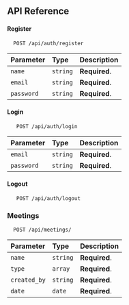 ## API Reference

#### Register

```http
  POST /api/auth/register
```

| Parameter  | Type     | Description   |
| :--------- | :------- | :------------ |
| `name`     | `string` | **Required**. |
| `email`    | `string` | **Required**. |
| `password` | `string` | **Required**. |

#### Login

```http
   POST /api/auth/login
```

| Parameter  | Type     | Description   |
| :--------- | :------- | :------------ |
| `email`    | `string` | **Required**. |
| `password` | `string` | **Required**. |

#### Logout

```http
   POST /api/auth/logout
```

### Meetings

```http
  POST /api/meetings/
```

| Parameter    | Type     | Description   |
| :----------- | :------- | :------------ |
| `name`       | `string` | **Required**. |
| `type`       | `array`  | **Required**. |
| `created_by` | `string` | **Required**. |
| `date`       | `date`   | **Required**. |
